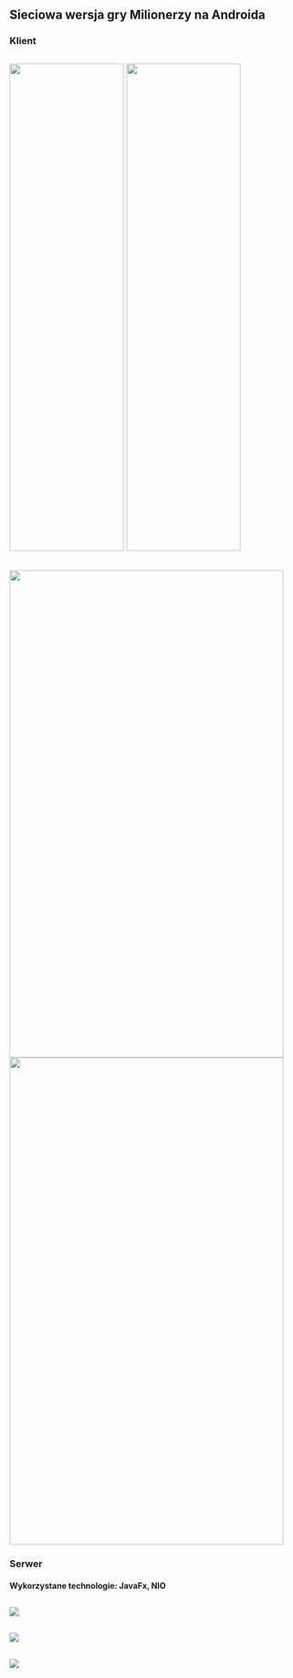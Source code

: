 ## Sieciowa wersja gry Milionerzy na Androida
### Klient
## <img src="https://raw.github.com/michalmisiewicz/Quizer/master/screenshots/game1.png" width="200" height="854"/> <img src="https://raw.github.com/michalmisiewicz/Quizer/master/screenshots/game2.png" width="200" height="854"/>
## <img src="https://raw.github.com/michalmisiewicz/Quizer/master/screenshots/game_room.png" width="480" height="854"> <img src="https://raw.github.com/michalmisiewicz/Quizer/master/screenshots/invite.png" width="480" height="854">
### Serwer
#### Wykorzystane technologie: JavaFx, NIO
## <img src="https://raw.github.com/michalmisiewicz/Quizer/master/screenshots/server1.PNG">
## <img src="https://raw.github.com/michalmisiewicz/Quizer/master/screenshots/server2.PNG">
## <img src="https://raw.github.com/michalmisiewicz/Quizer/master/screenshots/screen1.PNG">
